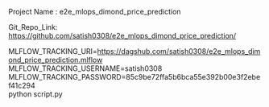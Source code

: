 Project Name : e2e_mlops_dimond_price_prediction


Git_Repo_Link: https://github.com/satish0308/e2e_mlops_dimond_price_prediction/


MLFLOW_TRACKING_URI=https://dagshub.com/satish0308/e2e_mlops_dimond_price_prediction.mlflow \
MLFLOW_TRACKING_USERNAME=satish0308 \
MLFLOW_TRACKING_PASSWORD=85c9be72ffa5b6bca55e392b00e3f2ebef41c294 \
python script.py
